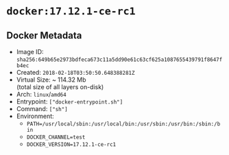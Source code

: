 # `docker:17.12.1-ce-rc1`

## Docker Metadata

- Image ID: `sha256:649b65e2973bdfeca673c11a5dd90e61c63cf625a1087655439791f8647fb4ec`
- Created: `2018-02-18T03:50:50.648388281Z`
- Virtual Size: ~ 114.32 Mb  
  (total size of all layers on-disk)
- Arch: `linux`/`amd64`
- Entrypoint: `["docker-entrypoint.sh"]`
- Command: `["sh"]`
- Environment:
  - `PATH=/usr/local/sbin:/usr/local/bin:/usr/sbin:/usr/bin:/sbin:/bin`
  - `DOCKER_CHANNEL=test`
  - `DOCKER_VERSION=17.12.1-ce-rc1`

